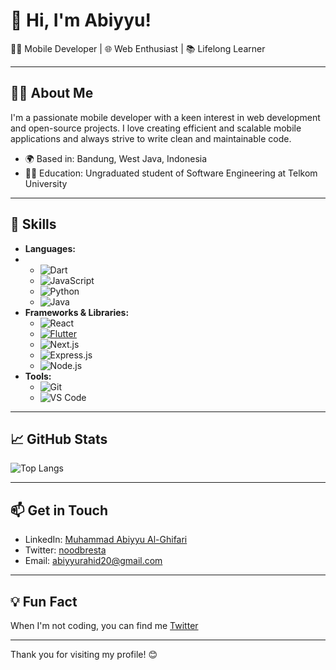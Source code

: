 # 👋 Hi, I'm Abiyyu!

👨‍💻 Mobile Developer | 🌐 Web Enthusiast | 📚 Lifelong Learner

---

## 🧑‍💼 About Me

I'm a passionate mobile developer with a keen interest in web development and open-source projects. I love creating efficient and scalable mobile applications and always strive to write clean and maintainable code.

- 🌍 Based in: Bandung, West Java, Indonesia 
- 🧑‍🎓 Education: Ungraduated student of Software Engineering at Telkom University

---

## 🚀 Skills

- **Languages:**
- - ![Dart](https://img.shields.io/badge/-Dart-007396?style=flat&logo=dart&logoColor=white)
  - ![JavaScript](https://img.shields.io/badge/-JavaScript-F7DF1E?style=flat&logo=javascript&logoColor=black)
  - ![Python](https://img.shields.io/badge/-Python-3776AB?style=flat&logo=python&logoColor=white)
  - ![Java](https://img.shields.io/badge/-Java-007396?style=flat&logo=java&logoColor=white)
- **Frameworks & Libraries:**
  - ![React](https://img.shields.io/badge/-React-61DAFB?style=flat&logo=react&logoColor=black)
  - [![Flutter](https://img.shields.io/badge/Flutter-blue?logo=flutter&logoColor=white)](https://flutter.dev)
  - ![Next.js](https://img.shields.io/badge/-Next.js-339933?style=flat&logo=next.js&logoColor=white)
  - ![Express.js](https://img.shields.io/badge/-Express.js-339933?style=flat&logo=express.js&logoColor=white)
  - ![Node.js](https://img.shields.io/badge/-Node.js-339933?style=flat&logo=node.js&logoColor=white)
- **Tools:**
  - ![Git](https://img.shields.io/badge/-Git-F05032?style=flat&logo=git&logoColor=white)
  - ![VS Code](https://img.shields.io/badge/-VS%20Code-007ACC?style=flat&logo=visual-studio-code&logoColor=white)

---

## 📈 GitHub Stats

![Top Langs](https://github-readme-stats.vercel.app/api/top-langs/?username=abiyyufahri&layout=compact&theme=radical)

---


## 📫 Get in Touch

- LinkedIn: [Muhammad Abiyyu Al-Ghifari](https://www.linkedin.com/in/muhammad-abiyyu-al-ghifari-b96259243/)
- Twitter: [noodbresta](https://x.com/stackOverYou)
- Email: [abiyyurahid20@gmail.com](mailto:abiyyurahid20@gmail.com)

---

## 💡 Fun Fact

When I'm not coding, you can find me [Twitter](https://x.com/stackOverYou)

---

Thank you for visiting my profile! 😊

